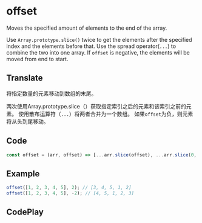 # offset

Moves the specified amount of elements to the end of the array.

Use `Array.prototype.slice()` twice to get the elements after the specified index and the elements before that.
Use the spread operator(`...`) to combine the two into one array.
If `offset` is negative, the elements will be moved from end to start.

## Translate

将指定数量的元素移动到数组的末尾。

两次使用Array.prototype.slice（）获取指定索引之后的元素和该索引之前的元素。
使用散布运算符（`...`）将两者合并为一个数组。
如果`offset`为负，则元素将从头到尾移动。

## Code

```js
const offset = (arr, offset) => [...arr.slice(offset), ...arr.slice(0, offset)];
```

## Example

```js
offset([1, 2, 3, 4, 5], 2); // [3, 4, 5, 1, 2]
offset([1, 2, 3, 4, 5], -2); // [4, 5, 1, 2, 3]
```

## CodePlay

<template>
  <code-play codeplay-id="" />
</template>
